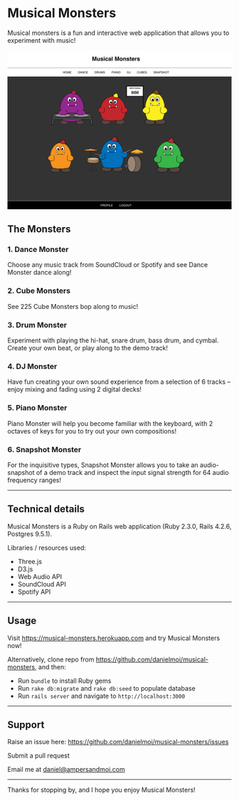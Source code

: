 # Musical Monsters
Musical monsters is a fun and interactive web application that allows you to experiment with music!


![Musical Monsters](public/images/screenshot.png)

## The Monsters
### 1. Dance Monster
Choose any music track from SoundCloud or Spotify and see Dance Monster dance along!

### 2. Cube Monsters
See 225 Cube Monsters bop along to music!

### 3. Drum Monster
Experiment with playing the hi-hat, snare drum, bass drum, and cymbal. Create your own beat, or play along to the demo track!

### 4. DJ Monster
Have fun creating your own sound experience from a selection of 6 tracks – enjoy mixing and fading using 2 digital decks!

### 5. Piano Monster
Piano Monster will help you become familiar with the keyboard, with 2 octaves of keys for you to try out your own compositions!

### 6. Snapshot Monster
For the inquisitive types, Snapshot Monster allows you to take an audio-snapshot of a demo track and inspect the input signal strength for 64 audio frequency ranges!

----
## Technical details

Musical Monsters is a Ruby on Rails web application (Ruby 2.3.0, Rails 4.2.6, Postgres 9.5.1).

Libraries / resources used:
- Three.js
- D3.js
- Web Audio API
- SoundCloud API
- Spotify API

----
## Usage

Visit https://musical-monsters.herokuapp.com and try Musical Monsters now!

Alternatively, clone repo from https://github.com/danielmoi/musical-monsters, and then:
- Run `bundle` to install Ruby gems
- Run `rake db:migrate` and `rake db:seed` to populate database
- Run `rails server` and navigate to `http://localhost:3000`



----
## Support

Raise an issue here: https://github.com/danielmoi/musical-monsters/issues

Submit a pull request

Email me at daniel@ampersandmoi.com

----
Thanks for stopping by, and I hope you enjoy Musical Monsters!
